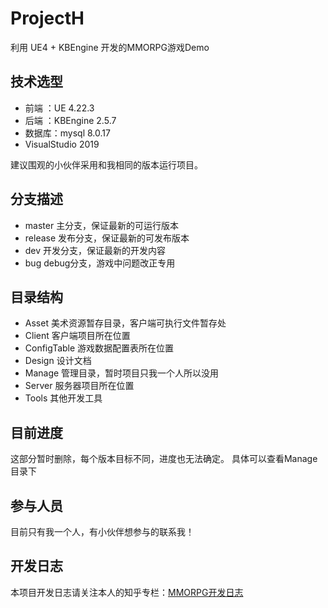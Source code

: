# ProjectH

利用 UE4 + KBEngine 开发的MMORPG游戏Demo

## 技术选型

* 前端  ：UE        4.22.3
* 后端  ：KBEngine  2.5.7
* 数据库：mysql     8.0.17
* VisualStudio 2019

建议围观的小伙伴采用和我相同的版本运行项目。

## 分支描述

* master 主分支，保证最新的可运行版本
* release 发布分支，保证最新的可发布版本
* dev 开发分支，保证最新的开发内容
* bug debug分支，游戏中问题改正专用

## 目录结构

* Asset         美术资源暂存目录，客户端可执行文件暂存处
* Client        客户端项目所在位置
* ConfigTable   游戏数据配置表所在位置
* Design        设计文档
* Manage        管理目录，暂时项目只我一个人所以没用
* Server        服务器项目所在位置
* Tools         其他开发工具

## 目前进度

这部分暂时删除，每个版本目标不同，进度也无法确定。
具体可以查看Manage目录下

## 参与人员

目前只有我一个人，有小伙伴想参与的联系我！

## 开发日志

本项目开发日志请关注本人的知乎专栏：[MMORPG开发日志](https://zhuanlan.zhihu.com/c_1151855724538703872)